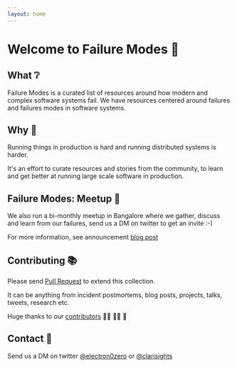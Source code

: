 ```yaml
---
layout: home
---
```


# Welcome to Failure Modes :wave:

## What :grey_question:
Failure Modes is a curated list of resources around how modern and complex software systems fail.
We have resources centered around failures and failures modes in software systems.

## Why :thinking:
Running things in production is hard and running distributed systems is harder.

It's an effort to curate resources and stories from the community, to learn and get better at running large scale software in production.

## Failure Modes: Meetup :busts_in_silhouette:
We also run a bi-monthly meetup in Bangalore where we gather, discuss and learn from our failures, send us a DM on twitter to get an invite :-)

For more information, see announcement [blog post](link)

## Contributing :books:
Please send [Pull Request](https://github.com/electron0zero/failure-modes) to extend this collection.

It can be anything from incident postmortems, blog posts, projects, talks, tweets, research etc.

Huge thanks to our [contributors](https://github.com/electron0zero/failure-modes/graphs/contributors) :bowing_man: :bowing_woman: :tada:

## Contact :email:
Send us a DM on twitter [@electron0zero](https://twitter.com/electron0zero) or [@clarisights](https://twitter.com/clarisights)
